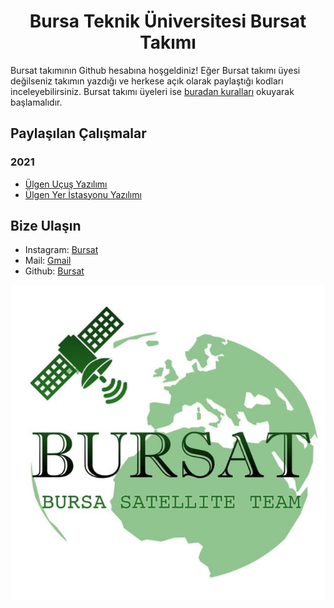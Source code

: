 <h1 align="center">Bursa Teknik Üniversitesi Bursat Takımı</h1>

Bursat takımının Github hesabına hoşgeldiniz! Eğer Bursat takımı üyesi değilseniz takımın yazdığı ve herkese açık olarak paylaştığı kodları inceleyebilirsiniz. Bursat takımı üyeleri ise [buradan kuralları](https://github.com/Bursat/Kurallar) okuyarak başlamalıdır.

## Paylaşılan Çalışmalar

### 2021

* [Ülgen Uçuş Yazılımı](https://github.com/Bursat/ulgen-ucus-yazilimi-2021)
* [Ülgen Yer İstasyonu Yazılımı](https://github.com/Bursat/ulgen-yer-istasyonu-2021)

## Bize Ulaşın

* Instagram: [Bursat](https://www.instagram.com/bursat_btu/)
* Mail: [Gmail](mailto:btu.bursat@gmail.com)
* Github: [Bursat](https://github.com/Bursat)

<p align="center"><img src="https://raw.githubusercontent.com/Bursat/.github/main/images/logo.png"></img></p>
